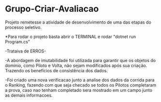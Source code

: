 # Grupo-Criar-Avaliacao
Projeto remetesse a atividade de desenvolvimento de uma das etapas do processo seletivo. 

*Para rodar o projeto basta abrir o TERMINAL e rodar "dotnet run Program.cs"


-Trataiva de ERROS-

-A abordagem de imutabilidade foi utilizada para garantir que os objetos do domínio, como Piloto e Volta, não sejam modificados após sua criação. Trazendo os benefícios de consistência dos dados.

-Foi criado uma nova verificacao junto a analise dos dados da corrida para o Ranking, fazendo com que seja checado se todos os Pilotos completaram a prova, caso nao tenham completado sera mostrado em um campo junto as demais informacoes. 